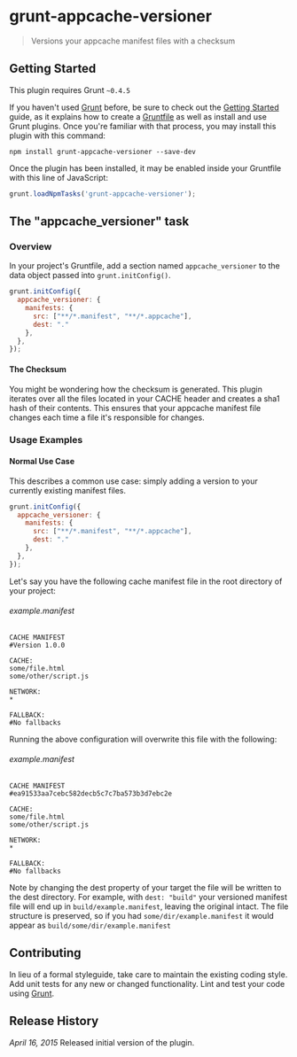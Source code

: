 # grunt-appcache-versioner

> Versions your appcache manifest files with a checksum

## Getting Started
This plugin requires Grunt `~0.4.5`

If you haven't used [Grunt](http://gruntjs.com/) before, be sure to check out the [Getting Started](http://gruntjs.com/getting-started) guide, as it explains how to create a [Gruntfile](http://gruntjs.com/sample-gruntfile) as well as install and use Grunt plugins. Once you're familiar with that process, you may install this plugin with this command:

```shell
npm install grunt-appcache-versioner --save-dev
```

Once the plugin has been installed, it may be enabled inside your Gruntfile with this line of JavaScript:

```js
grunt.loadNpmTasks('grunt-appcache-versioner');
```

## The "appcache_versioner" task

### Overview
In your project's Gruntfile, add a section named `appcache_versioner` to the data object passed into `grunt.initConfig()`.

```js
grunt.initConfig({
  appcache_versioner: {
    manifests: {
      src: ["**/*.manifest", "**/*.appcache"],
      dest: "."
    },
  },
});
```

#### The Checksum
You might be wondering how the checksum is generated.  This plugin iterates over all the files located in your CACHE header and creates a sha1 hash of their contents.  This ensures that your appcache manifest file changes each time a file it's responsible for changes.

### Usage Examples

#### Normal Use Case
This describes a common use case: simply adding a version to your currently existing manifest files.  

```js
grunt.initConfig({
  appcache_versioner: {
    manifests: {
      src: ["**/*.manifest", "**/*.appcache"],
      dest: "."
    },
  },
});
```

Let's say you have the following cache manifest file in the root directory of your project:

###### example.manifest

```
CACHE MANIFEST
#Version 1.0.0

CACHE:
some/file.html
some/other/script.js

NETWORK:
*

FALLBACK:
#No fallbacks
```

Running the above configuration will overwrite this file with the following:

###### example.manifest

```
CACHE MANIFEST
#ea91533aa7cebc582decb5c7c7ba573b3d7ebc2e

CACHE:
some/file.html
some/other/script.js

NETWORK:
*

FALLBACK:
#No fallbacks
```

Note by changing the dest property of your target the file will be written to the dest directory.  For example, with `dest: "build"` your versioned manifest file will end up in `build/example.manifest`, leaving the original intact.  The file structure is preserved, so if you had `some/dir/example.manifest` it would appear as `build/some/dir/example.manifest`

## Contributing
In lieu of a formal styleguide, take care to maintain the existing coding style. Add unit tests for any new or changed functionality. Lint and test your code using [Grunt](http://gruntjs.com/).

## Release History
_April 16, 2015_ Released initial version of the plugin.
